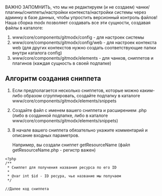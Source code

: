ВАЖНО ЗАПОМНИТЬ, что мы не редактируем (и не создаем) чанки/плагины/сниппеты/настройки контекста/настройки системы через админку в базе данных, чтобы упростить версионный контроль файлов!
Наша сборка modx позволяет создавать все эти сущности, создавая файлы в каталоге:

1. www/core/components/gitmodx/config - для настроек системы
2. www/core/components/gitmodx/config/web - для настроек контекста web (для других контекстов нужно создать соответствующие папки внутри каталога config)
3. www/core/components/gitmodx/elements - для чанков, сниппетов и плагинов (каждая сущность в своей подпапке)

## Алгоритм создания сниппета

1. Если предполагается несколько сниппетов, которые можно каким-либо образом сгруппировать, создайте подпапку в каталоге www/core/components/gitmodx/elements/snippets
2. Создайте файл с именем вашего сниппета и расширением .php (либо в созданной подпапке, либо в каталоге www/core/components/gitmodx/elements/snippets)
3. В начале вашего сниппета обязательно укажите комментарий и описание входных параметров.

    Например, вы создали сниппет getResourceName (файл getResourceName.php - регистр важен)

```
<?php
/**
 * Сниппет для получения названия ресурса по его ID
 *
 * @var int $id - ID ресура, чье название мы получаем
 */

//Далее код сниппета
```
